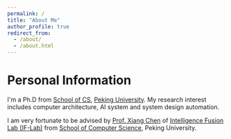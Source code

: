 ```yaml
---
permalink: /
title: "About Me"
author_profile: true
redirect_from: 
  - /about/
  - /about.html
---
```


Personal Information
======

I'm a Ph.D from [School of CS](https://cs.pku.edu.cn/), [Peking University](https://www.pku.edu.cn/). My research interest includes computer architecture, AI system and system design automation.

I am very fortunate to be advised by [Prof. Xiang Chen](https://cs.pku.edu.cn/info/1092/2864.htm) of [Intelligence Fusion Lab (IF-Lab)](https://if-lab-pku.github.io/) from [School of Computer Science](https://cs.pku.edu.cn/), Peking University.
